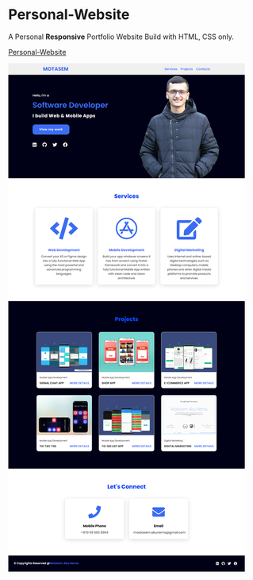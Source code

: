 # Personal-Website
A Personal **Responsive** Portfolio Website Build with HTML, CSS only.

[Personal-Website](https://motasemziad.github.io/Personal-Website/)

![Screenshot](img/personal_website.png)
